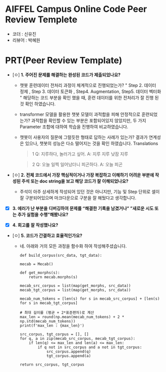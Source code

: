 # AIFFEL Campus Online Code Peer Review Templete
- 코더 : 신유진
- 리뷰어 : 박혜원


# PRT(Peer Review Template)
- [ㅇ]  **1. 주어진 문제를 해결하는 완성된 코드가 제출되었나요?**
    - 챗봇 훈련데이터 전처리 과정이 체계적으로 진행되었는가?
      " Step 2. 데이터 정제 , Step 3. 데이터 토큰화 , Step4. Augmentation, Step5. 데이터 벡터화 " 해당하는 코드 부분을 확인 했을 때, 훈련 데이터를 위한 전처리가 잘 진행 된 것 확인 하였습니다. 
    - transformer 모델을 활용한 챗봇 모델이 과적합을 피해 안정적으로 훈련되었는가?
      과적합을 확인할 수 있는 부분은 포함되어있지 않았지만, 두 가지 Parameter 조합에 대하여 학습을 진행하여 비교하였습니다.  
    - 챗봇이 사용자의 질문에 그럴듯한 형태로 답하는 사례가 있는가? 결과가 연계성은 있으나, 챗봇의 성능은 다소 떨어지는 것을 확인 하였습니다. 
      Translations
      > 1
    Q: 지루하다, 놀러가고 싶어.
    A: 지루 지루 낮잠 지루

      > 2
    Q: 오늘 일찍 일어났더니 피곤하다.
    A: 오늘 피곤
    
- [ㅇ]  **2. 전체 코드에서 가장 핵심적이거나 가장 복잡하고 이해하기 어려운 부분에 작성된 주석 또는 doc string을 보고 해당 코드가 잘 이해되었나요?**
    - 주석이 아주 상세하게 작성되어 있던 것은 아니지만, 기능 및 Step 단위로 셀이 잘 구분되어있으며 마크다운으로 구분을 잘 해뒀다고 생각합니다. 
  
- [X]  **3. 에러가 난 부분을 디버깅하여 문제를 “해결한 기록을 남겼거나” ”새로운 시도 또는 추가 실험을 수행”해봤나요?**

- [X]  **4. 회고를 잘 작성했나요?**

- [ㅇ]  **5. 코드가 간결하고 효율적인가요?**
  - 네. 
    아래와 거의 모든 과정을 함수화 하여 작성해주셨습니다. 

    ```
    def build_corpus(src_data, tgt_data):
    
    mecab = Mecab()
    
    def get_morphs(s):
        return mecab.morphs(s)
    
    mecab_src_corpus = list(map(get_morphs, src_data))
    mecab_tgt_corpus = list(map(get_morphs, src_data))
    
    mecab_num_tokens = [len(s) for s in mecab_src_corpus] + [len(s) for s in mecab_tgt_corpus]
    
    # 최대 길이를 (평균 + 2*표준편차)로 계산
    max_len = round(np.mean(mecab_num_tokens) + 2 * np.std(mecab_num_tokens))
    print(f'max_len : {max_len}')
    
    src_corpus, tgt_corpus = [], []
    for q, a in zip(mecab_src_corpus, mecab_tgt_corpus):
        if len(q) <= max_len and len(a) <= max_len:
            if q not in src_corpus and a not in tgt_corpus:
                src_corpus.append(q)
                tgt_corpus.append(a)
    
    return src_corpus, tgt_corpus

    ```